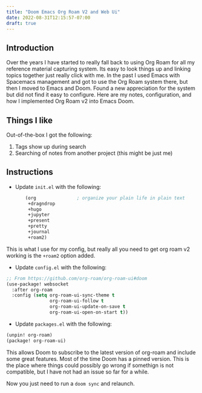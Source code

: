 ```yaml
---
title: "Doom Emacs Org Roam V2 and Web Ui"
date: 2022-08-31T12:15:57-07:00
draft: true
---
```


## Introduction

Over the years I have started to really fall back to using Org Roam for all my reference material capturing system. Its easy to look things up and linking topics together just really click with me. In the past I used Emacs with Spacemacs management and got to use the Org Roam system there, but then I moved to Emacs and Doom. Found a new appreciation for the system but did not find it easy to configure. Here are my notes, configuration, and how I implemented Org Roam v2 into Emacs Doom.

## Things I like

Out-of-the-box I got the following:

1. Tags show up during search
1. Searching of notes from another project (this might be just me)

## Instructions

* Update `init.el` with the following:

```lisp
       (org               ; organize your plain life in plain text
        +dragndrop
        +hugo
        +jupyter
        +present
        +pretty
        +journal
        +roam2)
```

This is what I use for my config, but really all you need to get org roam v2 working is the `+roam2` option added.

* Update `config.el` with the following:

```lisp
;; From https://github.com/org-roam/org-roam-ui#doom
(use-package! websocket
  :after org-roam
  :config (setq org-roam-ui-sync-theme t
                org-roam-ui-follow t
                org-roam-ui-update-on-save t
                org-roam-ui-open-on-start t))
```

* Update `packages.el` with the following:

```lisp
(unpin! org-roam)
(package! org-roam-ui)
```

This allows Doom to subscribe to the latest version of org-roam and include some great features. Most of the time Doom has a pinned version. This is the place where things could possibly go wrong if somethign is not compatible, but I have not had an issue so far for a while.

Now you just need to run a `doom sync` and relaunch.
